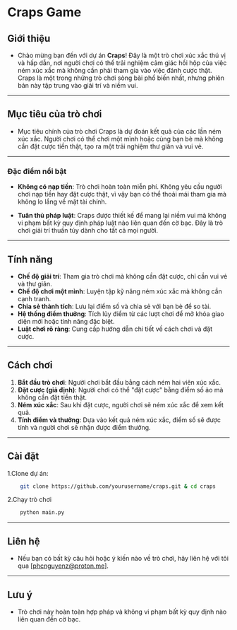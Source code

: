 # Craps Game

## Giới thiệu

- Chào mừng bạn đến với dự án **Craps**! Đây là một trò chơi xúc xắc thú vị và hấp dẫn, nơi người chơi có thể trải nghiệm cảm giác hồi hộp của việc ném xúc xắc mà không cần phải tham gia vào việc đánh cược thật. Craps là một trong những trò chơi sòng bài phổ biến nhất, nhưng phiên bản này tập trung vào giải trí và niềm vui.

---

## Mục tiêu của trò chơi

- Mục tiêu chính của trò chơi Craps là dự đoán kết quả của các lần ném xúc xắc. Người chơi có thể chơi một mình hoặc cùng bạn bè mà không cần đặt cược tiền thật, tạo ra một trải nghiệm thư giãn và vui vẻ.

---

### Đặc điểm nổi bật

- **Không có nạp tiền**: Trò chơi hoàn toàn miễn phí. Không yêu cầu người chơi nạp tiền hay đặt cược thật, vì vậy bạn có thể thoải mái tham gia mà không lo lắng về mặt tài chính.
  
- **Tuân thủ pháp luật**: Craps được thiết kế để mang lại niềm vui mà không vi phạm bất kỳ quy định pháp luật nào liên quan đến cờ bạc. Đây là trò chơi giải trí thuần túy dành cho tất cả mọi người.

---

## Tính năng

- **Chế độ giải trí**: Tham gia trò chơi mà không cần đặt cược, chỉ cần vui vẻ và thư giãn.
- **Chế độ chơi một mình**: Luyện tập kỹ năng ném xúc xắc mà không cần cạnh tranh.
- **Chia sẻ thành tích**: Lưu lại điểm số và chia sẻ với bạn bè để so tài.
- **Hệ thống điểm thưởng**: Tích lũy điểm từ các lượt chơi để mở khóa giao diện mới hoặc tính năng đặc biệt.
- **Luật chơi rõ ràng**: Cung cấp hướng dẫn chi tiết về cách chơi và đặt cược.

---

## Cách chơi

1. **Bắt đầu trò chơi**: Người chơi bắt đầu bằng cách ném hai viên xúc xắc.
2. **Đặt cược (giả định)**: Người chơi có thể "đặt cược" bằng điểm số ảo mà không cần đặt tiền thật.
3. **Ném xúc xắc**: Sau khi đặt cược, người chơi sẽ ném xúc xắc để xem kết quả.
4. **Tính điểm và thưởng**: Dựa vào kết quả ném xúc xắc, điểm số sẽ được tính và người chơi sẽ nhận được điểm thưởng.

---

## Cài đặt

1.Clone dự án:

```bash
    git clone https://github.com/yourusername/craps.git & cd craps
```

2.Chạy trò chơi

```bash
    python main.py
```

---

## Liên hệ

- Nếu bạn có bất kỳ câu hỏi hoặc ý kiến nào về trò chơi, hãy liên hệ với tôi qua [phcnguyenz@proton.me].

---

## Lưu ý

- Trò chơi này hoàn toàn hợp pháp và không vi phạm bất kỳ quy định nào liên quan đến cờ bạc.
